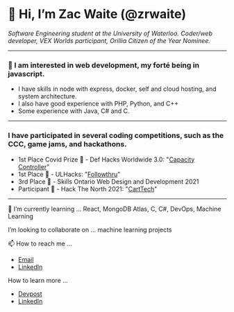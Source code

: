 # 👋 Hi, I’m Zac Waite (@zrwaite)

*Software Engineering student at the University of Waterloo. Coder/web developer, VEX Worlds participant, Orillia Citizen of the Year Nominee.*

---

### 👀 I am interested in web development, my forté being in javascript. 
* I have skills in node with express, docker, self and cloud hosting, and system architecture. 
* I also have good experience with PHP, Python, and C++ 
* Some experience with Java, C# and C.

---

### I have participated in several coding competitions, such as the CCC, game jams, and hackathons. 
* 1st Place Covid Prize 🥇 - Def Hacks Worldwide 3.0: "[Capacity Controller](https://devpost.com/software/capacity-controller)"
* 1st Place 🥇 - ULHacks: "[Followthru](https://devpost.com/software/followthru-0cr35p)"
* 3rd Place 🥉 - Skills Ontario Web Design and Development 2021
* Participant 🏅 - Hack The North 2021: "[CartTech](https://devpost.com/software/carttech)"

---

🌱 I’m currently learning ... React, MongoDB Atlas, C, C#, DevOps, Machine Learning

I’m looking to collaborate on ... machine learning projects

📫 How to reach me ... 
* [Email](mailto:129032699zw@gmail.com)
* [LinkedIn](https://www.linkedin.com/in/zac-waite/)
<!--Contact form-->

How to learn more ...
* [Devpost](https://devpost.com/zrwaite)
* [LinkedIn](https://www.linkedin.com/in/zac-waite/)
<!-- Personal Website -->
